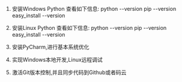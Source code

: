 1. 安装Windows Python
    查看如下信息:
    python --version
    pip --version
    easy_install --version

2. 安装Linux Python
    查看如下信息:
    python --version
    pip --version
    easy_install --version

3. 安装PyCharm,进行基本系统优化
4. 实现Windows本地开发,Linux远程调试
5. 激活Git版本控制,并且同步代码到Github或者码云
